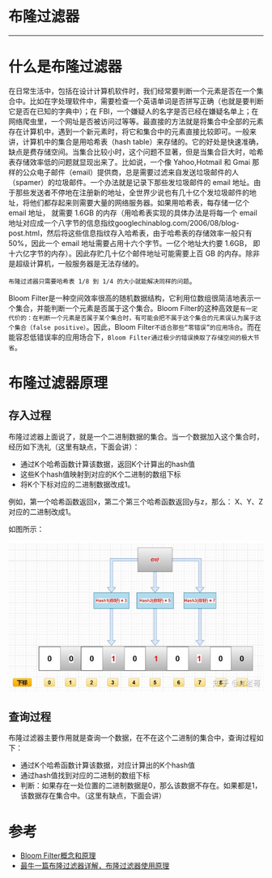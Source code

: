 # 布隆过滤器

---

# 什么是布隆过滤器

在日常生活中，包括在设计计算机软件时，我们经常要判断一个元素是否在一个集合中。比如在字处理软件中，需要检查一个英语单词是否拼写正确（也就是要判断它是否在已知的字典中）；在 FBI，一个嫌疑人的名字是否已经在嫌疑名单上；在网络爬虫里，一个网址是否被访问过等等。最直接的方法就是将集合中全部的元素存在计算机中，遇到一个新元素时，将它和集合中的元素直接比较即可。一般来讲，计算机中的集合是用哈希表（hash table）来存储的。它的好处是快速准确，缺点是费存储空间。当集合比较小时，这个问题不显著，但是当集合巨大时，哈希表存储效率低的问题就显现出来了。比如说，一个像 Yahoo,Hotmail 和 Gmai 那样的公众电子邮件（email）提供商，总是需要过滤来自发送垃圾邮件的人（spamer）的垃圾邮件。一个办法就是记录下那些发垃圾邮件的 email 地址。由于那些发送者不停地在注册新的地址，全世界少说也有几十亿个发垃圾邮件的地址，将他们都存起来则需要大量的网络服务器。如果用哈希表，每存储一亿个 email 地址， 就需要 1.6GB 的内存（用哈希表实现的具体办法是将每一个 email 地址对应成一个八字节的信息指纹googlechinablog.com/2006/08/blog-post.html，然后将这些信息指纹存入哈希表，由于哈希表的存储效率一般只有 50%，因此一个 email 地址需要占用十六个字节。一亿个地址大约要 1.6GB， 即十六亿字节的内存）。因此存贮几十亿个邮件地址可能需要上百 GB 的内存。除非是超级计算机，一般服务器是无法存储的。

`布隆过滤器只需要哈希表 1/8 到 1/4 的大小就能解决同样的问题`。

Bloom Filter是一种空间效率很高的随机数据结构，它利用位数组很简洁地表示一个集合，并能判断一个元素是否属于这个集合。Bloom Filter的这种高效是`有一定代价的：在判断一个元素是否属于某个集合时，有可能会把不属于这个集合的元素误认为属于这个集合（false positive）`。因此，Bloom Filter`不适合那些“零错误”的应用场合`。而在能容忍低错误率的应用场合下，`Bloom Filter通过极少的错误换取了存储空间的极大节省`。


# 布隆过滤器原理

## 存入过程

布隆过滤器上面说了，就是一个二进制数据的集合。当一个数据加入这个集合时，经历如下洗礼（这里有缺点，下面会讲）：

+   通过K个哈希函数计算该数据，返回K个计算出的hash值
+   这些K个hash值映射到对应的K个二进制的数组下标
+   将K个下标对应的二进制数据改成1。

例如，第一个哈希函数返回x，第二个第三个哈希函数返回y与z，那么： X、Y、Z对应的二进制改成1。

如图所示：

![](../images/2022/03/20220302152443.png)

## 查询过程

布隆过滤器主要作用就是查询一个数据，在不在这个二进制的集合中，查询过程如下：

+   通过K个哈希函数计算该数据，对应计算出的K个hash值
+   通过hash值找到对应的二进制的数组下标
+   判断：如果存在一处位置的二进制数据是0，那么该数据不存在。如果都是1，该数据存在集合中。（这里有缺点，下面会讲）


# 参考

+   [Bloom Filter概念和原理](http://blog.csdn.net/jiaomeng/article/details/1495500)
+   [最牛一篇布隆过滤器详解，布隆过滤器使用原理](https://zhuanlan.zhihu.com/p/264369062)